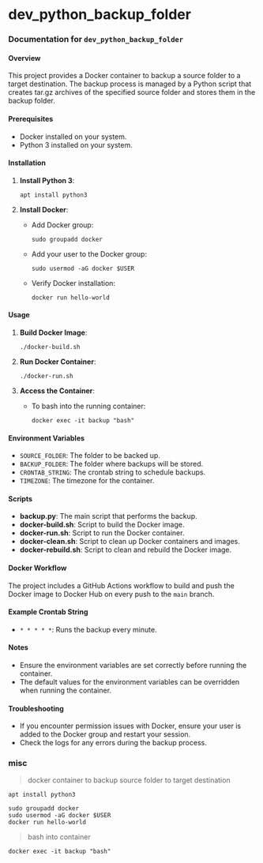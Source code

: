# dev_python_backup_folder

### Documentation for `dev_python_backup_folder`

#### Overview
This project provides a Docker container to backup a source folder to a target destination. The backup process is managed by a Python script that creates tar.gz archives of the specified source folder and stores them in the backup folder.

#### Prerequisites
- Docker installed on your system.
- Python 3 installed on your system.

#### Installation

1. **Install Python 3**:
    ```shell
    apt install python3
    ```

2. **Install Docker**:
    - Add Docker group:
        ```shell
        sudo groupadd docker
        ```
    - Add your user to the Docker group:
        ```shell
        sudo usermod -aG docker $USER
        ```
    - Verify Docker installation:
        ```shell
        docker run hello-world
        ```

#### Usage

1. **Build Docker Image**:
    ```shell
    ./docker-build.sh
    ```

2. **Run Docker Container**:
    ```shell
    ./docker-run.sh
    ```

3. **Access the Container**:
    - To bash into the running container:
        ```shell
        docker exec -it backup "bash"
        ```

#### Environment Variables

- `SOURCE_FOLDER`: The folder to be backed up.
- `BACKUP_FOLDER`: The folder where backups will be stored.
- `CRONTAB_STRING`: The crontab string to schedule backups.
- `TIMEZONE`: The timezone for the container.

#### Scripts

- **backup.py**: The main script that performs the backup.
- **docker-build.sh**: Script to build the Docker image.
- **docker-run.sh**: Script to run the Docker container.
- **docker-clean.sh**: Script to clean up Docker containers and images.
- **docker-rebuild.sh**: Script to clean and rebuild the Docker image.

#### Docker Workflow

The project includes a GitHub Actions workflow to build and push the Docker image to Docker Hub on every push to the `main` branch.

#### Example Crontab String

- `* * * * *`: Runs the backup every minute.

#### Notes

- Ensure the environment variables are set correctly before running the container.
- The default values for the environment variables can be overridden when running the container.

#### Troubleshooting

- If you encounter permission issues with Docker, ensure your user is added to the Docker group and restart your session.
- Check the logs for any errors during the backup process.


### misc

> docker container to backup source folder to target destination

```shell
apt install python3
```

```shell
sudo groupadd docker
sudo usermod -aG docker $USER
docker run hello-world
```

> bash into container

```
docker exec -it backup "bash"
```
